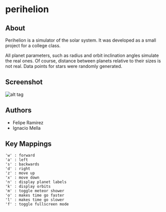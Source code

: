 # perihelion

## About

Perihelion is a simulator of the solar system. It was developed as a small project for a college class.

All planet parameters, such as radius and orbit inclination angles simulate the real ones. Of course, distance between planets relative to their sizes is not real. Data points for stars were randomly generated.

## Screenshot

![alt tag](https://raw.githubusercontent.com/piperamirez/perihelion/master/doc/screenshot.png)

## Authors

* Felipe Ramirez
* Ignacio Mella

## Key Mappings

```
'w' : forward
'a' : left
's' : backwards
'd' : right
'z' : move up
'x' : move down
'n' : display planet labels
'k' : display orbits
'm' : toggle meteor shower
'o' : makes time go faster
'l' : makes time go slower
'f' : toggle fullscreen mode
```
